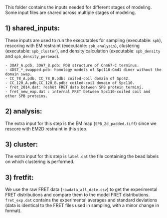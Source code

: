 This folder contains the inputs needed for different stages of modeling.
Some input files are shared across multiple stages of modeling.

## 1) shared_inputs:
These inputs are used to run the executables for sampling (executable: `spb`), rescoring with EM restraint (executable: `spb_analysis`), clustering (executable: `spb_cluster`), and density calculation (executable: `spb_density` and `spb_density_perbead`).

    - 3OA7_A.pdb, 3OA7_B.pdb: PDB structure of Cnm67-C terminus. 
    - 4DS7_*_swapped.pdb: homology models of Spc110-Cmd1 dimer without the domain swap.
    - CC_78_A.pdb, CC_78_B.pdb: coiled-coil domain of Spc42.
    - CC_120_A.pdb,CC_120_B.pdb: coiled-coil domain of Spc110.
    - fret_2014.dat: reshot FRET data between SPB protein termini.
    - fret_new_exp.dat : internal FRET between Spc110-coiled coil and other SPB proteins.

## 2) analysis:
The extra input for this step is the EM map (`SPB_2d_padded.tiff`) since we rescore with EM2D restraint in this step.

## 3) cluster:
The extra input for this step is `label.dat` the file containing the bead labels on which clustering is performed.

## 3) fretfit: 
We use the raw FRET data (`rawdata_all_date.csv`) to get the experimental FRET distributions and compare them to the model FRET distributions.
`fret_exp.dat` contains the experimental averages and standard deviations (data is identical to the FRET files used in sampling, with a minor change in format). 
